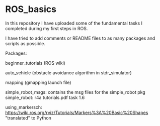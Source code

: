 # ROS_basics
In this repository I have uploaded some of the fundamental tasks I completed during my first steps in ROS.

I have tried to add comments or README files to as many packages and scripts as possible.

Packages:

beginner_tutorials (ROS wiki)

auto_vehicle (obstacle avoidance algorithm in stdr_simulator)

mapping (gmapping launch file)

simple_robot_msgs: contains the msg files for the simple_robot pkg
simple_robot: r4a tutorials.pdf task 1.6

using_markersch: https://wiki.ros.org/rviz/Tutorials/Markers%3A%20Basic%20Shapes "translated" to Python
